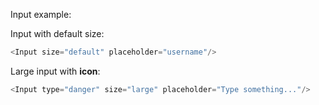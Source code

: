 Input example:

Input with default size:
```js
<Input size="default" placeholder="username"/>
```
Large input with <b>icon</b>: 
```js
<Input type="danger" size="large" placeholder="Type something..."/>
```